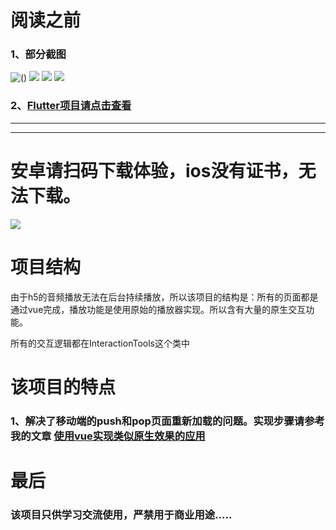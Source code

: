 # 阅读之前

### 1、部分截图


![()](https://raw.githubusercontent.com/Darren-chenchen/flowermusic_vue_github/master/pictures/Simulator%20Screen%20Shot%20-%20iPhone%20XR%20-%202019-05-07%20at%2010.47.09.png)
![](https://raw.githubusercontent.com/Darren-chenchen/flowermusic_vue_github/master/pictures/Simulator%20Screen%20Shot%20-%20iPhone%20XR%20-%202019-05-07%20at%2010.47.27.png)
![](https://raw.githubusercontent.com/Darren-chenchen/flowermusic_vue_github/master/pictures/Simulator%20Screen%20Shot%20-%20iPhone%20XR%20-%202019-05-07%20at%2010.47.30.png)
![](https://raw.githubusercontent.com/Darren-chenchen/flowermusic_vue_github/master/pictures/Simulator%20Screen%20Shot%20-%20iPhone%20XR%20-%202019-05-07%20at%2010.47.35.png)


### 2、[Flutter项目请点击查看](https://github.com/Darren-chenchen/flutter_flowermusic)


---
---


# 安卓请扫码下载体验，ios没有证书，无法下载。

![](https://raw.githubusercontent.com/Darren-chenchen/flowermusic_vue_github/master/pictures/%E5%B1%8F%E5%B9%95%E5%BF%AB%E7%85%A7%202019-05-07%20%E4%B8%8A%E5%8D%8810.44.25.png)


# 项目结构

由于h5的音频播放无法在后台持续播放，所以该项目的结构是：所有的页面都是通过vue完成，播放功能是使用原始的播放器实现。所以含有大量的原生交互功能。

所有的交互逻辑都在InteractionTools这个类中

# 该项目的特点

### 1、解决了移动端的push和pop页面重新加载的问题。实现步骤请参考我的文章  [使用vue实现类似原生效果的应用](https://www.jianshu.com/p/55cc606c3f9f)



# 最后

### 该项目只供学习交流使用，严禁用于商业用途.....
